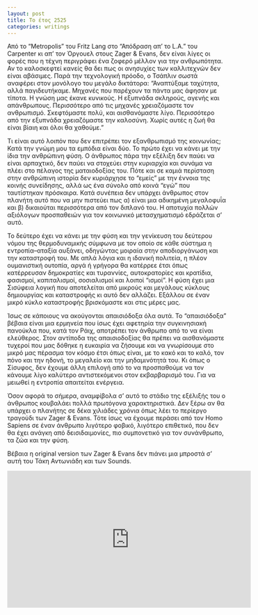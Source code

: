 ```yaml
---
layout: post
title: Το έτος 2525
categories: writings
---
```


Από το “Metropolis” του Fritz Lang στο “Απόδραση απ’ το L.A.” του Carpenter κι απ’ τον Όργουελ στους Zager & Evans, δεν είναι λίγες οι φορές που η τέχνη περιγράφει ένα ζοφερό μέλλον για την ανθρωπότητα. Αν το καλοσκεφτεί κανείς θα δει πως οι ανησυχίες των καλλιτεχνών δεν είναι αβάσιμες. Παρά την τεχνολογική πρόοδο, ο Τσάπλιν σωστά αναφέρει στον μονόλογο του μεγάλο δικτάτορα: “Αναπτύξαμε ταχύτητα, αλλά παγιδευτήκαμε. Μηχανές που παρέχουν τα πάντα μας άφησαν με τίποτα. Η γνώση μας έκανε κυνικούς. Η εξυπνάδα σκληρούς, αγενής και απάνθρωπους. Περισσότερο από τις μηχανές χρειαζόμαστε τον ανθρωπισμό. Σκεφτόμαστε πολύ, και αισθανόμαστε λίγο. Περισσότερο από την εξυπνάδα χρειαζόμαστε την καλοσύνη. Χωρίς αυτές η ζωή θα είναι βίαιη και όλοι θα χαθούμε.”

Τι είναι αυτό λοιπόν που δεν επιτρέπει τον εξανθρωπισμό της κοινωνίας; Κατά την γνώμη μου τα εμπόδια είναι δύο. Το πρώτο έχει να κάνει με την ίδια την ανθρώπινη φύση. Ο άνθρωπος πάρα την εξέλιξη δεν παύει να είναι αρπαχτικό, δεν παύει να στοχεύει στην κυριαρχία και συνάμα να πλέει στο πέλαγος της ματαιοδοξίας του. Πότε και σε καμιά περίσταση στην ανθρώπινη ιστορία δεν κυριάρχησε το “εμείς” με την έννοια της κοινής συνείδησης, αλλά ως ένα σύνολο από κοινά “εγώ” που ταυτίστηκαν πρόσκαιρα. Κατά συνέπεια δεν υπάρχει άνθρωπος στον πλανήτη αυτό που να μην πιστεύει πως α) είναι μια αδικημένη μεγαλοφυΐα και β) δικαιούται περισσότερα από τον διπλανό του. Η αποτυχία πολλών αξιόλογων προσπαθειών για τον κοινωνικό μετασχηματισμό εδράζεται σ’ αυτό. 

Το δεύτερο έχει να κάνει με την φύση και την γενίκευση του δεύτερου νόμου της θερμοδυναμικής σύμφωνα με τον οποίο σε κάθε σύστημα η εντροπία–αταξία αυξάνει, οδηγώντας μοιραία στην αποδιοργάνωση και την καταστροφή του. Με απλά λόγια και η ιδανική πολιτεία, η πλέον ουμανιστική ουτοπία, αργά ή γρήγορα θα κατέρρεε έτσι όπως κατέρρευσαν δημοκρατίες και τυραννίες, αυτοκρατορίες και κρατίδια, φασισμοί, καπιταλισμοί, σοσιαλισμοί και λοιποί “ισμοί”. Η φύση έχει μια Σισύφεια λογική που αποτελείται από μικρούς και μεγάλους κύκλους δημιουργίας και καταστροφής κι αυτό δεν αλλάζει. Εξάλλου σε έναν μικρό κύκλο καταστροφής βρισκόμαστε και στις μέρες μας.

Ίσως σε κάποιους να ακούγονται απαισιόδοξα όλα αυτά. Το “απαισιόδοξα” βέβαια είναι μια ερμηνεία που ίσως έχει αφετηρία την συγκινησιακή πανούκλα που, κατά τον Ράιχ, αποτρέπει τον άνθρωπο από το να είναι ελεύθερος. Στον αντίποδα της απαισιοδοξίας θα πρέπει να αισθανόμαστε τυχεροί που μας δόθηκε η ευκαιρία να ζήσουμε και να γνωρίσουμε στο μικρό μας πέρασμα τον κόσμο έτσι όπως είναι, με το κακό και το καλό, τον πόνο και την ηδονή, το μεγαλείο και την μηδαμινότητά του. Κι όπως ο Σίσυφος, δεν έχουμε άλλη επιλογή από το να προσπαθούμε να τον κάνουμε λίγο καλύτερο αντιστεκόμενοι στον εκβαρβαρισμό του. Για να μειωθεί η εντροπία απαιτείται ενέργεια.

Όσον αφορά το σήμερα, αναμφίβολα σ’ αυτό το στάδιο της εξέλιξής του ο άνθρωπος κουβαλάει πολλά πρωτόγονα χαρακτηριστικά. Δεν ξέρω αν θα υπάρχει ο πλανήτης σε δέκα χιλιάδες χρόνια όπως λέει το περίεργο τραγούδι των Zager & Evans. Τότε ίσως να έχουμε περάσει από τον Homo Sapiens σε έναν άνθρωπο λιγότερο φοβικό, λιγότερο επιθετικό, που δεν θα έχει ανάγκη από δεισιδαιμονίες, πιο συμπονετικό για τον συνάνθρωπο, τα ζώα και την φύση.

Βέβαια η original version των Zager & Evans δεν πιάνει μια μπροστά σ’ αυτή του Τάκη Αντωνιάδη και των Sounds.

<div class="youtube-embed-container">
	<iframe width="560" height="315" src="https://www.youtube.com/embed/-cn0dvl1qtI" title="YouTube video player" frameborder="0" allow="accelerometer; autoplay; clipboard-write; encrypted-media; gyroscope; picture-in-picture" allowfullscreen></iframe>
</div>